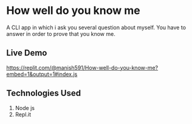 # How well do you know me
A CLI app in which i ask you several question about myself. You have to answer in order to prove that you know me.

## Live Demo
https://replit.com/@manish591/How-well-do-you-know-me?embed=1&output=1#index.js

## Technologies Used 
1. Node js
2. Repl.it

